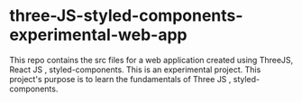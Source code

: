 # three-JS-styled-components-experimental-web-app
This repo contains the src files for a web application created using ThreeJS, React JS , styled-components. This is an experimental project. This project's purpose is to learn the fundamentals of Three JS , styled-components.
